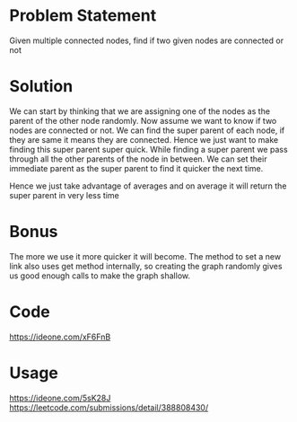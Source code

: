 # Problem Statement
Given multiple connected nodes, find if two given nodes are connected or not

# Solution
We can start by thinking that we are assigning one of the nodes as the parent of the other node randomly.
Now assume we want to know if two nodes are connected or not. We can find the super parent of each node, if they are same it means they are connected.
Hence we just want to make finding this super parent super quick. While finding a super parent we pass through all the other parents of the node in between.
We can set their immediate parent as the super parent to find it quicker the next time.

Hence we just take advantage of averages and on average it will return the super parent in very less time

# Bonus
The more we use it more quicker it will become.
The method to set a new link also uses get method internally, so creating the graph randomly gives us good enough calls to make the graph shallow.

# Code
https://ideone.com/xF6FnB

# Usage
https://ideone.com/5sK28J
https://leetcode.com/submissions/detail/388808430/
